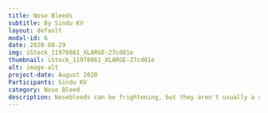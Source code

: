 ```yaml
---
title: Nose Bleeds
subtitle: By Sindu KV
layout: default
modal-id: 6
date: 2020-08-29
img: iStock_11978861_XLARGE-27cd81e
thumbnail: iStock_11978861_XLARGE-27cd81e
alt: image-alt
project-date: August 2020
Participants: Sindu KV
category: Nose Bleed
description: Nosebleeds can be frightening, but they aren't usually a sign of anything serious and can often be treated at home.The medical name for a nosebleed is epistaxis. During a nosebleed, blood flows from one or both nostrils. It can be heavy or light and last from a few seconds to 15 minutes or more. To watch our video - [link](https://github.com/muthu-beep/The-Touch-of-life/raw/gh-pages/videos/NoseBleed_SindhuKV.mp4)
---
```

